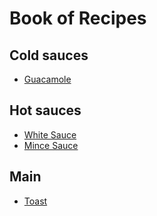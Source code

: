 # Book of Recipes

## Cold sauces
* [Guacamole](guacamole.md)

## Hot sauces
* [White Sauce](white_sauce.md)
* [Mince Sauce](mince.md)

## Main
* [Toast](toast.md)
